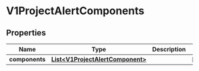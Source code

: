# V1ProjectAlertComponents

## Properties
Name | Type | Description | Notes
------------ | ------------- | ------------- | -------------
**components** | [**List&lt;V1ProjectAlertComponent&gt;**](V1ProjectAlertComponent.md) |  |  [optional]
